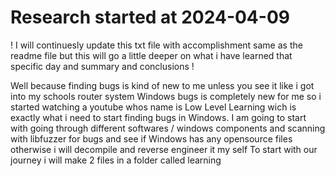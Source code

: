 # Research started at 2024-04-09
! I will continuesly update this txt file with accomplishment same as the readme file but this will go a little deeper on what i have learned that specific day and summary and conclusions !

Well because finding bugs is kind of new to me unless you see it like i got into my schools router system Windows bugs is completely new for me so i started watching a youtube whos name is Low Level Learning wich is exactly what i need to start finding bugs in Windows.
I am going to start with going through different softwares / windows components and scanning with libfuzzer for bugs and see if Windows has any opensource files otherwise i will decompile and reverse engineer it my self
To start with our journey i will make 2 files in a folder called learning 
